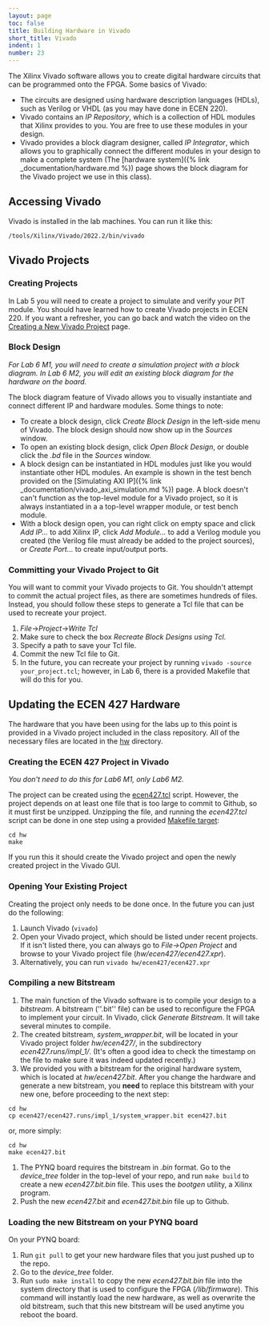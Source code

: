 ```yaml
---
layout: page
toc: false
title: Building Hardware in Vivado
short_title: Vivado
indent: 1
number: 23
---
```


The Xilinx Vivado software allows you to create digital hardware circuits that can be programmed onto the FPGA.  Some basics of Vivado:
  * The circuits are designed using hardware description languages (HDLs), such as Verilog or VHDL (as you may have done in ECEN 220).  
  * Vivado contains an *IP Repository*, which is a collection of HDL modules that Xilinx provides to you.  You are free to use these modules in your design.  
  * Vivado provides a block diagram designer, called *IP Integrator*, which allows you to graphically connect the different modules in your design to make a complete system  (The [hardware system]({% link _documentation/hardware.md %}) page shows the block diagram for the Vivado project we use in this class).

## Accessing Vivado 

Vivado is installed in the lab machines.  You can run it like this:
```
/tools/Xilinx/Vivado/2022.2/bin/vivado
```


## Vivado Projects

### Creating Projects
In Lab 5 you will need to create a project to simulate and verify your PIT module.
You should have learned how to create Vivado projects in ECEN 220.  If you want a refresher, you can go back and watch the video on the [Creating a New Vivado Project](http://ecen220wiki.groups.et.byu.net/tutorials/lab_03/00_vivado_project_setup/) page.


### Block Design
*For Lab 6 M1, you will need to create a simulation project with a block diagram.  In Lab 6 M2, you will edit an existing block diagram for the hardware on the board.*
 
The block diagram feature of Vivado allows you to visually instantiate and connect different IP and hardware modules.  Some things to note:
  * To create a block design, click *Create Block Design* in the left-side menu of Vivado. The block design should now show up in the *Sources* window.
  * To open an existing block design, click *Open Block Design*, or double click the *.bd* file in the *Sources* window.
  * A block design can be instantiated in HDL modules just like you would instantiate other HDL modules.  An example is shown in the test bench provided on the [Simulating AXI IP]({% link _documentation/vivado_axi_simulation.md %}) page.  A block doesn't can't function as the top-level module for a Vivado project, so it is always instantiated in a a top-level wrapper module, or test bench module.
  * With a block design open, you can right click on empty space and click *Add IP...* to add Xilinx IP, click *Add Module...* to add a Verilog module you created (the Verilog file must already be added to the project sources), or *Create Port...* to create input/output ports.

### Committing your Vivado Project to Git 

You will want to commit your Vivado projects to Git.  You shouldn't attempt to commit the actual project files, as there are sometimes hundreds of files.  Instead, you should follow these steps to generate a Tcl file that can be used to recreate your project.  

<!-- 1. Vivado will attempt to save results of your synthesis run to avoid having to run it again when the project is recreated.  We don't want to save these, so we need to change a setting first.  Right-click *Synthesis* in the left-hand menu and select *Synthesis Settings*.  Locate the *Incremental Synthesis* option, and click the "..." box to change to *Disable Incremental Synthesis*.  Click *OK* to save the setting. -->
1. *File*->*Project*->*Write Tcl*
1. Make sure to check the box *Recreate Block Designs using Tcl*.
1. Specify a path to save your Tcl file.
1. Commit the new Tcl file to Git.
1. In the future, you can recreate your project by running `vivado -source your_project.tcl`; however, in Lab 6, there is a provided Makefile that will do this for you.

## Updating the ECEN 427 Hardware 
The hardware that you have been using for the labs up to this point is provided in a Vivado project included in the class repository.  All of the necessary files are located in the [hw](https://github.com/byu-cpe/ecen427_student/tree/master/hw) directory.


### Creating the ECEN 427 Project in Vivado
*You don't need to do this for Lab6 M1, only Lab6 M2.*

The project can be created using the [ecen427.tcl](https://github.com/byu-cpe/ecen427_student/blob/master/hw/ecen427.tcl) script. However, the project depends on at least one file that is too large to commit to Github, so it must first be unzipped.  Unzipping the file, and running the *ecen427.tcl* script can be done in one step using a provided [Makefile target](https://github.com/byu-cpe/ecen427_student/blob/main/hw/Makefile#L4):
```
cd hw
make
```

If you run this it should create the Vivado project and open the newly created project in the Vivado GUI.

### Opening Your Existing Project 
Creating the project only needs to be done once.  In the future you can just do the following:
1. Launch Vivado (`vivado`)
1. Open your Vivado project, which should be listed under recent projects.  If it isn't listed there, you can always go to *File->Open Project* and browse to your Vivado project file (*hw/ecen427/ecen427.xpr*).
1. Alternatively, you can run `vivado hw/ecen427/ecen427.xpr`


### Compiling a new Bitstream

1. The main function of the Vivado software is to compile your design to a *bitstream*.  A bitstream (''.bit'' file) can be used to reconfigure the FPGA to implement your circuit. In Vivado, click *Generate Bitstream*.  It will take several minutes to compile.
1. The created bitstream, *system_wrapper.bit*, will be located in your Vivado project folder *hw/ecen427/*, in the subdirectory *ecen427.runs/impl_1/*.  (It's often a good idea to check the timestamp on the file to make sure it was indeed updated recently.)
1. We provided you with a bitstream for the original hardware system, which is located at *hw/ecen427.bit*.  After you change the hardware and generate a new bitstream, you **need** to replace this bitstream with your new one, before proceeding to the next step:
```
cd hw
cp ecen427/ecen427.runs/impl_1/system_wrapper.bit ecen427.bit
```
or, more simply:
```
cd hw
make ecen427.bit
```
1. The PYNQ board requires the bitstream in *.bin* format.  Go to the *device_tree* folder in the top-level of your repo, and run `make build` to create a new *ecen427.bit.bin* file.  This uses the *bootgen* utility, a Xilinx program.
1. Push the new *ecen427.bit* and *ecen427.bit.bin* file up to Github.


### Loading the new Bitstream on your PYNQ board
On your PYNQ board:
1. Run `git pull` to get your new hardware files that you just pushed up to the repo.
1. Go to the *device_tree* folder. 
1. Run `sudo make install` to copy the new *ecen427.bit.bin* file into the system directory that is used to configure the FPGA (*/lib/firmware*).  This command will instantly load the new hardware, as well as overwrite the old bitstream, such that this new bitstream will be used anytime you reboot the board.

